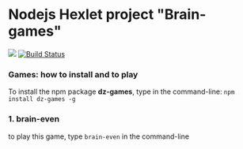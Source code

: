 # Nodejs Hexlet project "Brain-games"

<a href="https://codeclimate.com/github/dzavolskaya/project-lvl1-s454/maintainability"><img src="https://api.codeclimate.com/v1/badges/9fd761959a85855ba8f1/maintainability" /></a> [![Build Status](https://travis-ci.com/dzavolskaya/project-lvl1-s454.svg?branch=master)](https://travis-ci.com/dzavolskaya/project-lvl1-s454)

### Games: how to install and to play

To install the npm package **dz-games**, type in the command-line:
`npm install dz-games -g`

### 1. brain-even

to play this game, type `brain-even` in the command-line

<asciinema-player src="https://asciinema.org/a/2N1Tm0NXi4fJz39BUXy1QVRl2" ></asciinema-player>
